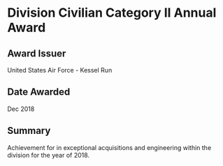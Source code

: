 # Division Civilian Category II Annual Award

## Award Issuer

United States Air Force - Kessel Run

## Date Awarded

Dec 2018

## Summary

Achievement for in exceptional acquisitions and engineering within the division for the year of 2018.
